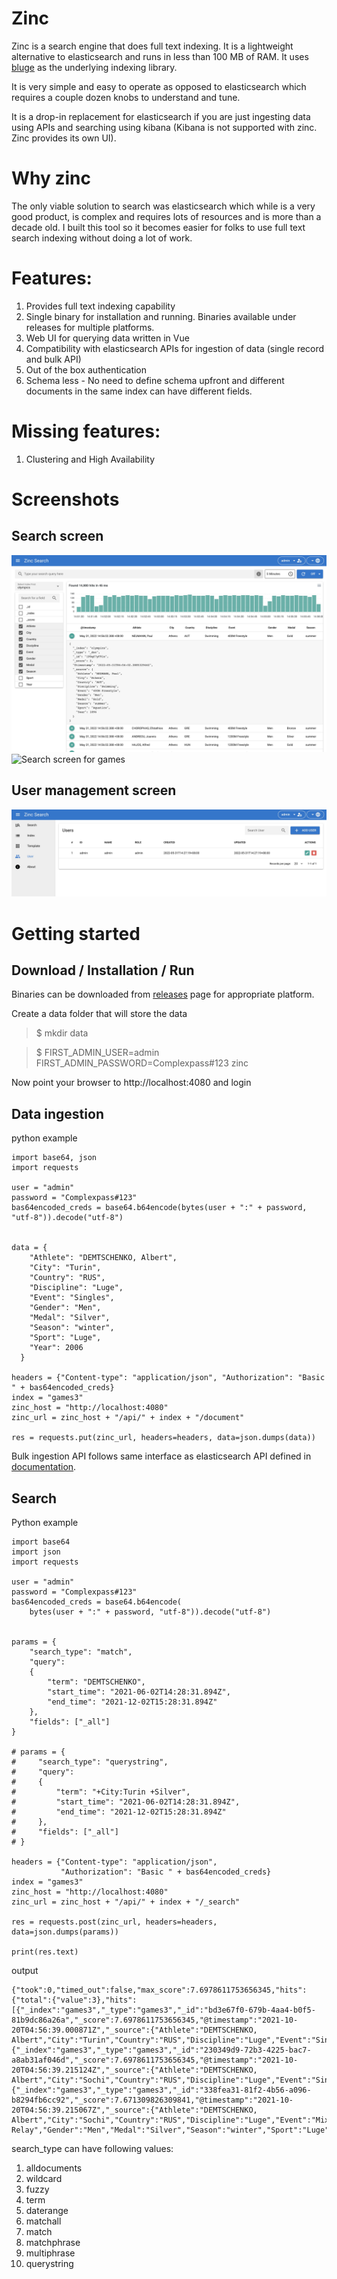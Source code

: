 # Zinc

Zinc is a search engine that does full text indexing. It is a lightweight alternative to elasticsearch and runs in less than 100 MB of RAM. It uses [bluge](https://github.com/blugelabs/bluge) as the underlying indexing library.

It is very simple and easy to operate as opposed to elasticsearch which requires a couple dozen knobs to understand and tune. 

It is a drop-in replacement for elasticsearch if you are just ingesting data using APIs and searching using kibana (Kibana is not supported with zinc. Zinc provides its own UI).

# Why zinc

The only viable solution to search was elasticsearch which while is a very good product, is complex and requires lots of resources and is more than a decade old. I built this tool so it becomes easier for folks to use full text search indexing without doing a lot of work.

# Features:

1. Provides full text indexing capability
2. Single binary for installation and running. Binaries available under releases for multiple platforms.
3. Web UI for querying data written in Vue
4. Compatibility with elasticsearch APIs for ingestion of data (single record and bulk API)
5. Out of the box authentication
6. Schema less - No need to define schema upfront and different documents in the same index can have different fields.

# Missing features:
1. Clustering and High Availability


# Screenshots

## Search screen
![Search screen 1](./screenshots/search_screen.jpg)
![Search screen for games](./screenshots/search_screen_paris.jpg)

## User management screen
![Users screen](./screenshots/users_screen.jpg)

# Getting started


## Download / Installation / Run

Binaries can be downloaded from [releases](https://github.com/prabhatsharma/zinc/releases) page for appropriate platform.

Create a data folder that will store the data
> $ mkdir data

> $ FIRST_ADMIN_USER=admin FIRST_ADMIN_PASSWORD=Complexpass#123 zinc 

Now point your browser to http://localhost:4080 and login

## Data ingestion

python example

```
import base64, json
import requests

user = "admin"
password = "Complexpass#123"
bas64encoded_creds = base64.b64encode(bytes(user + ":" + password, "utf-8")).decode("utf-8")


data = {
    "Athlete": "DEMTSCHENKO, Albert",
    "City": "Turin",
    "Country": "RUS",
    "Discipline": "Luge",
    "Event": "Singles",
    "Gender": "Men",
    "Medal": "Silver",
    "Season": "winter",
    "Sport": "Luge",
    "Year": 2006
  }

headers = {"Content-type": "application/json", "Authorization": "Basic " + bas64encoded_creds}
index = "games3"
zinc_host = "http://localhost:4080"
zinc_url = zinc_host + "/api/" + index + "/document"

res = requests.put(zinc_url, headers=headers, data=json.dumps(data))

```

Bulk ingestion API follows same interface as elasticsearch API defined in [documentation](https://www.elastic.co/guide/en/elasticsearch/reference/current/docs-bulk.html).

## Search

Python example

```
import base64
import json
import requests

user = "admin"
password = "Complexpass#123"
bas64encoded_creds = base64.b64encode(
    bytes(user + ":" + password, "utf-8")).decode("utf-8")


params = {
    "search_type": "match",
    "query":
    {
        "term": "DEMTSCHENKO",
        "start_time": "2021-06-02T14:28:31.894Z",
        "end_time": "2021-12-02T15:28:31.894Z"
    },
    "fields": ["_all"]
}

# params = {
#     "search_type": "querystring",
#     "query":
#     {
#         "term": "+City:Turin +Silver",
#         "start_time": "2021-06-02T14:28:31.894Z",
#         "end_time": "2021-12-02T15:28:31.894Z"
#     },
#     "fields": ["_all"]
# }

headers = {"Content-type": "application/json",
           "Authorization": "Basic " + bas64encoded_creds}
index = "games3"
zinc_host = "http://localhost:4080"
zinc_url = zinc_host + "/api/" + index + "/_search"

res = requests.post(zinc_url, headers=headers, data=json.dumps(params))

print(res.text)

```

output

```
{"took":0,"timed_out":false,"max_score":7.6978611753656345,"hits":{"total":{"value":3},"hits":[{"_index":"games3","_type":"games3","_id":"bd3e67f0-679b-4aa4-b0f5-81b9dc86a26a","_score":7.6978611753656345,"@timestamp":"2021-10-20T04:56:39.000871Z","_source":{"Athlete":"DEMTSCHENKO, Albert","City":"Turin","Country":"RUS","Discipline":"Luge","Event":"Singles","Gender":"Men","Medal":"Silver","Season":"winter","Sport":"Luge","Year":2006}},{"_index":"games3","_type":"games3","_id":"230349d9-72b3-4225-bac7-a8ab31af046d","_score":7.6978611753656345,"@timestamp":"2021-10-20T04:56:39.215124Z","_source":{"Athlete":"DEMTSCHENKO, Albert","City":"Sochi","Country":"RUS","Discipline":"Luge","Event":"Singles","Gender":"Men","Medal":"Silver","Season":"winter","Sport":"Luge","Year":2014}},{"_index":"games3","_type":"games3","_id":"338fea31-81f2-4b56-a096-b8294fb6cc92","_score":7.671309826309841,"@timestamp":"2021-10-20T04:56:39.215067Z","_source":{"Athlete":"DEMTSCHENKO, Albert","City":"Sochi","Country":"RUS","Discipline":"Luge","Event":"Mixed Relay","Gender":"Men","Medal":"Silver","Season":"winter","Sport":"Luge","Year":2014}}]},"buckets":null,"error":""}
```

search_type can have following values:

1. alldocuments
2. wildcard
3. fuzzy
4. term
5. daterange
6. matchall
7. match
8. matchphrase
9. multiphrase
10. querystring





